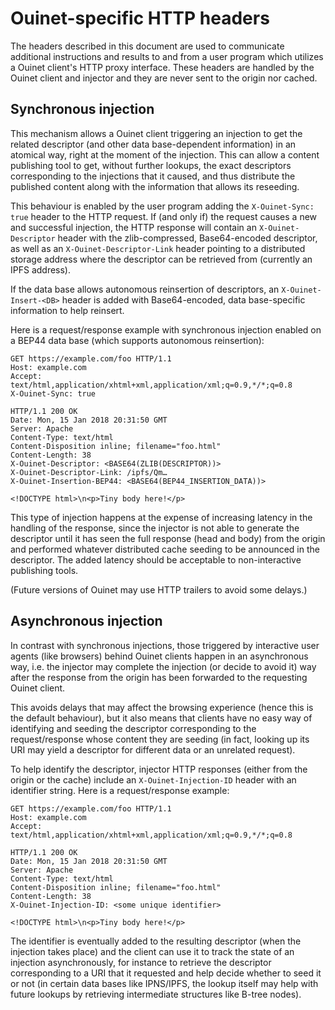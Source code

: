 # Ouinet-specific HTTP headers

The headers described in this document are used to communicate additional
instructions and results to and from a user program which utilizes a Ouinet
client's HTTP proxy interface.  These headers are handled by the Ouinet client
and injector and they are never sent to the origin nor cached.

## Synchronous injection

This mechanism allows a Ouinet client triggering an injection to get the
related descriptor (and other data base-dependent information) in an atomical
way, right at the moment of the injection.  This can allow a content
publishing tool to get, without further lookups, the exact descriptors
corresponding to the injections that it caused, and thus distribute the
published content along with the information that allows its reseeding.

This behaviour is enabled by the user program adding the `X-Ouinet-Sync: true`
header to the HTTP request.  If (and only if) the request causes a new and
successful injection, the HTTP response will contain an `X-Ouinet-Descriptor`
header with the zlib-compressed, Base64-encoded descriptor, as well as an
`X-Ouinet-Descriptor-Link` header pointing to a distributed storage address
where the descriptor can be retrieved from (currently an IPFS address).

If the data base allows autonomous reinsertion of descriptors, an
`X-Ouinet-Insert-<DB>` header is added with Base64-encoded, data base-specific
information to help reinsert.

Here is a request/response example with synchronous injection enabled on a
BEP44 data base (which supports autonomous reinsertion):

    GET https://example.com/foo HTTP/1.1
    Host: example.com
    Accept: text/html,application/xhtml+xml,application/xml;q=0.9,*/*;q=0.8
    X-Ouinet-Sync: true

    HTTP/1.1 200 OK
    Date: Mon, 15 Jan 2018 20:31:50 GMT
    Server: Apache
    Content-Type: text/html
    Content-Disposition inline; filename="foo.html"
    Content-Length: 38
    X-Ouinet-Descriptor: <BASE64(ZLIB(DESCRIPTOR))>
    X-Ouinet-Descriptor-Link: /ipfs/Qm…
    X-Ouinet-Insertion-BEP44: <BASE64(BEP44_INSERTION_DATA))>

    <!DOCTYPE html>\n<p>Tiny body here!</p>

This type of injection happens at the expense of increasing latency in the
handling of the response, since the injector is not able to generate the
descriptor until it has seen the full response (head and body) from the origin
and performed whatever distributed cache seeding to be announced in the
descriptor.  The added latency should be acceptable to non-interactive
publishing tools.

(Future versions of Ouinet may use HTTP trailers to avoid some delays.)

## Asynchronous injection

In contrast with synchronous injections, those triggered by interactive user
agents (like browsers) behind Ouinet clients happen in an asynchronous way,
i.e. the injector may complete the injection (or decide to avoid it) way after
the response from the origin has been forwarded to the requesting Ouinet
client.

This avoids delays that may affect the browsing experience (hence this is the
default behaviour), but it also means that clients have no easy way of
identifying and seeding the descriptor corresponding to the request/response
whose content they are seeding (in fact, looking up its URI may yield a
descriptor for different data or an unrelated request).

To help identify the descriptor, injector HTTP responses (either from the
origin or the cache) include an `X-Ouinet-Injection-ID`  header with an
identifier string.  Here is a request/response example:

    GET https://example.com/foo HTTP/1.1
    Host: example.com
    Accept: text/html,application/xhtml+xml,application/xml;q=0.9,*/*;q=0.8

    HTTP/1.1 200 OK
    Date: Mon, 15 Jan 2018 20:31:50 GMT
    Server: Apache
    Content-Type: text/html
    Content-Disposition inline; filename="foo.html"
    Content-Length: 38
    X-Ouinet-Injection-ID: <some unique identifier>

    <!DOCTYPE html>\n<p>Tiny body here!</p>

The identifier is eventually added to the resulting descriptor (when the
injection takes place) and the client can use it to track the state of an
injection asynchronously, for instance to retrieve the descriptor
corresponding to a URI that it requested and help decide whether to seed it or
not (in certain data bases like IPNS/IPFS, the lookup itself may help with
future lookups by retrieving intermediate structures like B-tree nodes).
